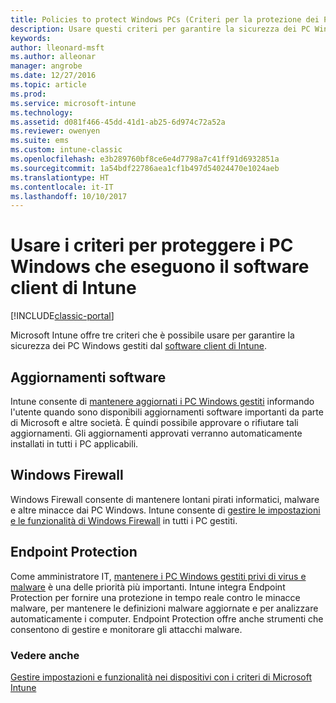 ```yaml
---
title: Policies to protect Windows PCs (Criteri per la protezione dei PC Windows)
description: Usare questi criteri per garantire la sicurezza dei PC Windows quando sono gestiti dal software client di Intune.
keywords: 
author: lleonard-msft
ms.author: alleonar
manager: angrobe
ms.date: 12/27/2016
ms.topic: article
ms.prod: 
ms.service: microsoft-intune
ms.technology: 
ms.assetid: d081f466-45dd-41d1-ab25-6d974c72a52a
ms.reviewer: owenyen
ms.suite: ems
ms.custom: intune-classic
ms.openlocfilehash: e3b289760bf8ce6e4d7798a7c41ff91d6932851a
ms.sourcegitcommit: 1a54bdf22786aea1cf1b497d54024470e1024aeb
ms.translationtype: HT
ms.contentlocale: it-IT
ms.lasthandoff: 10/10/2017
---
```

# <a name="use-policies-to-help-protect-windows-pcs-that-run-the-intune-client-software"></a>Usare i criteri per proteggere i PC Windows che eseguono il software client di Intune

[!INCLUDE[classic-portal](../includes/classic-portal.md)]

Microsoft Intune offre tre criteri che è possibile usare per garantire la sicurezza dei PC Windows gestiti dal [software client di Intune](manage-windows-pcs-with-microsoft-intune.md).


## <a name="software-updates"></a>Aggiornamenti software

Intune consente di [mantenere aggiornati i PC Windows gestiti](keep-windows-pcs-up-to-date-with-software-updates-in-microsoft-intune.md) informando l'utente quando sono disponibili aggiornamenti software importanti da parte di Microsoft e altre società. È quindi possibile approvare o rifiutare tali aggiornamenti. Gli aggiornamenti approvati verranno automaticamente installati in tutti i PC applicabili.

## <a name="windows-firewall"></a>Windows Firewall

Windows Firewall consente di mantenere lontani pirati informatici, malware e altre minacce dai PC Windows. Intune consente di [gestire le impostazioni e le funzionalità di Windows Firewall](help-protect-windows-pcs-using-windows-firewall-policies-in-microsoft-intune.md) in tutti i PC gestiti.

## <a name="endpoint-protection"></a>Endpoint Protection

Come amministratore IT, [mantenere i PC Windows gestiti privi di virus e malware](help-secure-windows-pcs-with-endpoint-protection-for-microsoft-intune.md) è una delle priorità più importanti. Intune integra Endpoint Protection per fornire una protezione in tempo reale contro le minacce malware, per mantenere le definizioni malware aggiornate e per analizzare automaticamente i computer. Endpoint Protection offre anche strumenti che consentono di gestire e monitorare gli attacchi malware.



### <a name="see-also"></a>Vedere anche
[Gestire impostazioni e funzionalità nei dispositivi con i criteri di Microsoft Intune](manage-settings-and-features-on-your-devices-with-microsoft-intune-policies.md)
